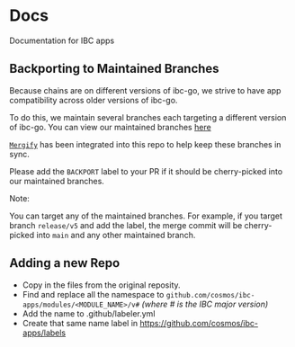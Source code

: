 # Docs

Documentation for IBC apps

## Backporting to Maintained Branches

Because chains are on different versions of ibc-go, we strive to have app compatibility across older versions of ibc-go.

To do this, we maintain several branches each targeting a different version of ibc-go. You can view our maintained branches [here](https://github.com/cosmos/ibc-apps/tree/main#maintained-branches)

[`Mergify`](https://mergify.com/) has been integrated into this repo to help keep these branches in sync.

Please add the `BACKPORT` label to your PR if it should be cherry-picked into our maintained branches.

Note:

You can target any of the maintained branches. For example, if you target branch `release/v5` and add the label, the merge commit will be cherry-picked into `main` and any other maintained branch.

## Adding a new Repo

- Copy in the files from the original reposity.
- Find and replace all the namespace to `github.com/cosmos/ibc-apps/modules/<MODULE_NAME>/v#` *(where # is the IBC major version)*
- Add the name to .github/labeler.yml
- Create that same name label in <https://github.com/cosmos/ibc-apps/labels>